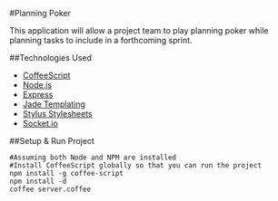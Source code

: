 #Planning Poker

This application will allow a project team to play planning poker while
planning tasks to include in a forthcoming sprint.

##Technologies Used
* [CoffeeScript](http://jashkenas.github.com/coffee-script/)
* [Node.js](http://nodejs.org)
* [Express](http://expressjs.com/)
* [Jade Templating](http://jade-lang.com/)
* [Stylus
  Stylesheets](http://learnboost.github.com/stylus/docs/middleware.html)
* [Socket.io](http://socket.io)

##Setup & Run Project

```
#Assuming both Node and NPM are installed
#Install CoffeeScript globally so that you can run the project
npm install -g coffee-script
npm install -d
coffee server.coffee

